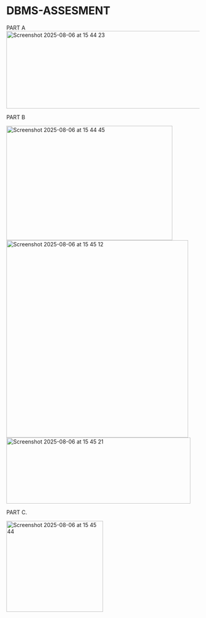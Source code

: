 # DBMS-ASSESMENT

PART A
<img width="1141" height="202" alt="Screenshot 2025-08-06 at 15 44 23" src="https://github.com/user-attachments/assets/2041560d-350f-49fd-8cdf-7d7f55ed154a" />


PART B






<img width="433" height="298" alt="Screenshot 2025-08-06 at 15 44 45" src="https://github.com/user-attachments/assets/1495877d-8532-44a6-b811-e2688d0e972f" />














<img width="474" height="514" alt="Screenshot 2025-08-06 at 15 45 12" src="https://github.com/user-attachments/assets/b3fee9f3-534e-46ed-8e8e-3bf8d6b9380f" />







<img width="480" height="172" alt="Screenshot 2025-08-06 at 15 45 21" src="https://github.com/user-attachments/assets/ae47e514-4bfe-4b8c-a1d8-7a220cfeca65" />













PART C.












<img width="252" height="237" alt="Screenshot 2025-08-06 at 15 45 44" src="https://github.com/user-attachments/assets/9ec5b4ca-5cec-42f8-b896-12bf1af6f939" />



